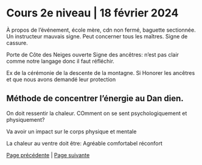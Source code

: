 # Cours 2e niveau | 18 février 2024

À propos de l’événement, école mère, cdn non fermé, baguette sectionnée. Un instructeur mauvais signe. Peut concerner tous les maîtres. Signe de cassure. 

Porte de Côte des Neiges ouverte 
Signe des ancêtres: n’est pas clair comme notre langage donc il faut réfléchir. 

Ex de la cérémonie de la descente de la montagne. Si Honorer les ancêtres et que nous avons demandé leur protection

## Méthode de concentrer l’énergie au Dan dien. 
On doit ressentir la chaleur.
COmment on se sent psychologiquement et physiquement?

Va avoir un impact sur le corps physique et mentale

La chaleur au ventre doit être:
Agréable
comfortabel
réconfort

[Page précédente](2024-02-04-12.md) | [Page suivante](2024-02-18-02)